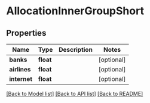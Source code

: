 # AllocationInnerGroupShort

## Properties
Name | Type | Description | Notes
------------ | ------------- | ------------- | -------------
**banks** | **float** |  | [optional] 
**airlines** | **float** |  | [optional] 
**internet** | **float** |  | [optional] 

[[Back to Model list]](../README.md#documentation-for-models) [[Back to API list]](../README.md#documentation-for-api-endpoints) [[Back to README]](../README.md)


